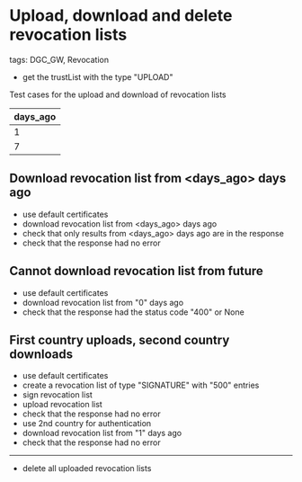 # Upload, download and delete revocation lists

tags: DGC_GW, Revocation

* get the trustList with the type "UPLOAD"

Test cases for the upload and download of revocation lists 

| days_ago | 
|----------|
|        1 |
|        7 | 


## Download revocation list from <days_ago> days ago

* use default certificates
* download revocation list from <days_ago> days ago
* check that only results from <days_ago> days ago are in the response
* check that the response had no error

## Cannot download revocation list from future

* use default certificates
* download revocation list from "0" days ago
* check that the response had the status code "400" or None

## First country uploads, second country downloads

* use default certificates
* create a revocation list of type "SIGNATURE" with "500" entries
* sign revocation list
* upload revocation list
* check that the response had no error
* use 2nd country for authentication
* download revocation list from "1" days ago
* check that the response had no error



____________________

* delete all uploaded revocation lists
